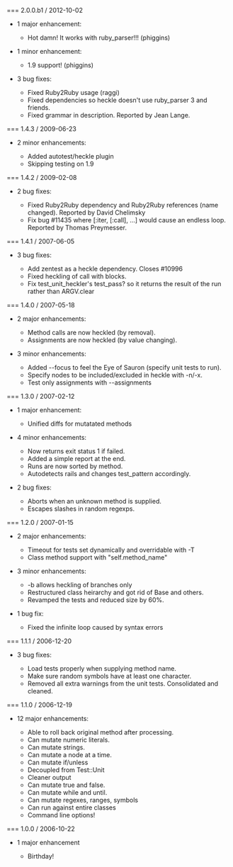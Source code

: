 === 2.0.0.b1 / 2012-10-02

* 1 major enhancement:

  * Hot damn! It works with ruby_parser!!! (phiggins)

* 1 minor enhancement:

  * 1.9 support! (phiggins)

* 3 bug fixes:

  * Fixed Ruby2Ruby usage (raggi)
  * Fixed dependencies so heckle doesn't use ruby_parser 3 and friends.
  * Fixed grammar in description.  Reported by Jean Lange.

=== 1.4.3 / 2009-06-23

* 2 minor enhancements:

  * Added autotest/heckle plugin
  * Skipping testing on 1.9

=== 1.4.2 / 2009-02-08

* 2 bug fixes:

  * Fixed Ruby2Ruby dependency and Ruby2Ruby references (name changed).
    Reported by David Chelimsky
  * Fix bug #11435 where [:iter, [:call], ...] would cause an endless
    loop.  Reported by Thomas Preymesser.

=== 1.4.1 / 2007-06-05

* 3 bug fixes:

  * Add zentest as a heckle dependency. Closes #10996
  * Fixed heckling of call with blocks.
  * Fix test_unit_heckler's test_pass? so it returns the result of the
    run rather than ARGV.clear

=== 1.4.0 / 2007-05-18

* 2 major enhancements:

  * Method calls are now heckled (by removal).
  * Assignments are now heckled (by value changing).

* 3 minor enhancements:

  * Added --focus to feel the Eye of Sauron (specify unit tests to run).
  * Specify nodes to be included/excluded in heckle with -n/-x.
  * Test only assignments with --assignments

=== 1.3.0 / 2007-02-12

* 1 major enhancement:

  * Unified diffs for mutatated methods

* 4 minor enhancements:

  * Now returns exit status 1 if failed.
  * Added a simple report at the end.
  * Runs are now sorted by method.
  * Autodetects rails and changes test_pattern accordingly.

* 2 bug fixes:

  * Aborts when an unknown method is supplied.
  * Escapes slashes in random regexps.

=== 1.2.0 / 2007-01-15

* 2 major enhancements:

  * Timeout for tests set dynamically and overridable with -T
  * Class method support with "self.method_name"

* 3 minor enhancements:

  * -b allows heckling of branches only
  * Restructured class heirarchy and got rid of Base and others.
  * Revamped the tests and reduced size by 60%.

* 1 bug fix:

  * Fixed the infinite loop caused by syntax errors

=== 1.1.1 / 2006-12-20

* 3 bug fixes:

  * Load tests properly when supplying method name.
  * Make sure random symbols have at least one character.
  * Removed all extra warnings from the unit tests. Consolidated and cleaned.

=== 1.1.0 / 2006-12-19

* 12 major enhancements:

  * Able to roll back original method after processing.
  * Can mutate numeric literals.
  * Can mutate strings.
  * Can mutate a node at a time.
  * Can mutate if/unless
  * Decoupled from Test::Unit
  * Cleaner output
  * Can mutate true and false.
  * Can mutate while and until.
  * Can mutate regexes, ranges, symbols
  * Can run against entire classes
  * Command line options!

=== 1.0.0 / 2006-10-22

* 1 major enhancement

  * Birthday!
